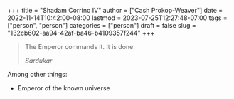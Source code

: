 +++
title = "Shadam Corrino IV"
author = ["Cash Prokop-Weaver"]
date = 2022-11-14T10:42:00-08:00
lastmod = 2023-07-25T12:27:48-07:00
tags = ["person", "person"]
categories = ["person"]
draft = false
slug = "132cb602-aa94-42af-ba46-b4109357f244"
+++

> The Emperor commands it. It is done.
>
> _Sardukar_

Among other things:

-   Emperor of the known universe
